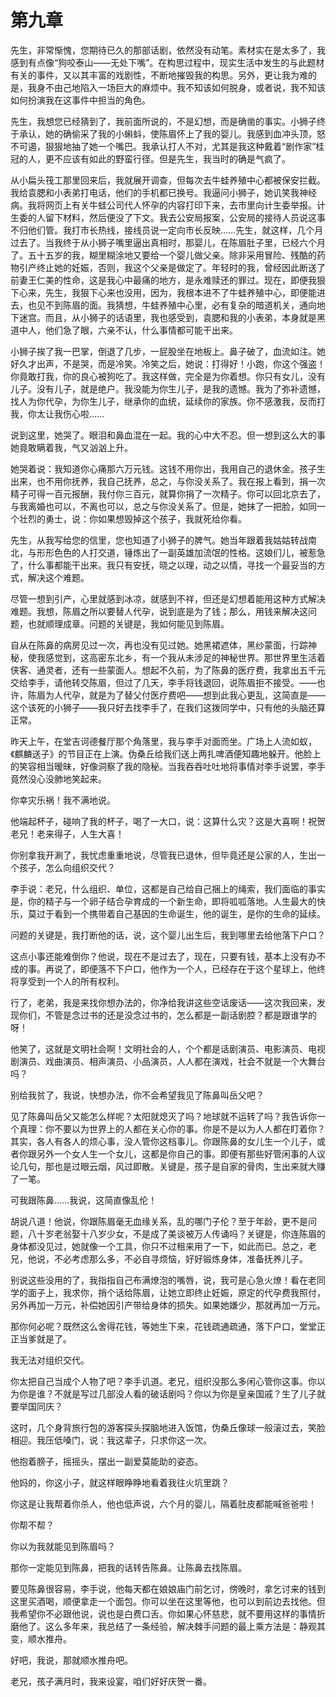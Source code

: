    

# 第九章

先生，非常惭愧，您期待已久的那部话剧，依然没有动笔。素材实在是太多了，我感到有点像“狗咬泰山——无处下嘴”。在构思过程中，现实生活中发生的与此题材有关的事件，又以其丰富的戏剧性，不断地摧毁我的构思。另外，更让我为难的是，我身不由己地陷入一场巨大的麻烦中。我不知该如何脱身，或者说，我不知该如何扮演我在这事件中担当的角色。

先生，我想您已经猜到了，我前面所说的，不是幻想，而是确凿的事实。小狮子终于承认，她的确偷采了我的小蝌蚪，使陈眉怀上了我的婴儿。我感到血冲头顶，怒不可遏，狠狠地抽了她一个嘴巴。我承认打人不对，尤其是我这种戴着“剧作家”桂冠的人，更不应该有如此的野蛮行径。但是先生，我当时的确是气疯了。

从小扁头筏工那里回来后，我就展开调查，但每次去牛蛙养殖中心都被保安拦截。我给袁腮和小表弟打电话，他们的手机都已换号。我逼问小狮子，她讥笑我神经病。我将网页上有关牛蛙公司代人怀孕的内容打印下来，去市里向计生委举报。计生委的人留下材料，然后便没了下文。我去公安局报案，公安局的接待人员说这事不归他们管。我打市长热线，接线员说一定向市长反映……先生，就这样，几个月过去了。当我终于从小狮子嘴里逼出真相时，那婴儿，在陈眉肚子里，已经六个月了。五十五岁的我，糊里糊涂地又要给一个婴儿做父亲。除非采用冒险、残酷的药物引产终止她的妊娠，否则，我这个父亲是做定了。年轻时的我，曾经因此断送了前妻王仁美的性命，这是我心中最痛的地方，是永难赎还的罪过。现在，即便我狠下心来，先生，我狠下心来也没用，因为，我根本进不了牛蛙养殖中心，即便能进去，也见不到陈眉的面。我猜想，牛蛙养殖中心里，必有复杂的暗道机关，通向地下迷宫。而且，从小狮子的话语里，我也感受到，袁腮和我的小表弟，本身就是黑道中人，他们急了眼，六亲不认，什么事情都可能干出来。

小狮子挨了我一巴掌，倒退了几步，一屁股坐在地板上。鼻子破了，血流如注。她好久才出声，不是哭，而是冷笑。冷笑之后，她说：打得好！小跑，你这个强盗！你竟敢打我，你的良心被狗吃了。我这样做，完全是为你着想。你只有女儿，没有儿子。没有儿子，就是绝户。我没能为你生儿子，是我的遗憾。我为了弥补遗憾，找人为你代孕，为你生儿子，继承你的血统，延续你的家族。你不感激我，反而打我，你太让我伤心啦……

说到这里，她哭了。眼泪和鼻血混在一起。我的心中大不忍。但一想到这么大的事她竟敢瞒着我，气又汹汹上升。

她哭着说：我知道你心痛那六万元钱。这钱不用你出，我用自己的退休金。孩子生出来，也不用你抚养，我自己抚养，总之，与你没关系了。我在报上看到，捐一次精子可得一百元报酬，我付你三百元，就算你捐了一次精子。你可以回北京去了，与我离婚也可以，不离也可以，总之与你没关系了。但是，她抹了一把脸，如同一个壮烈的勇士，说：你如果想毁掉这个孩子，我就死给你看。

先生，从我写给您的信里，您也知道了小狮子的脾气。她当年跟着我姑姑转战南北，与形形色色的人打交道，锤炼出了一副英雄加流氓的性格。这娘们儿，被惹急了，什么事都能干出来。我只有安抚，晓之以理，动之以情，寻找一个最妥当的方式，解决这个难题。

尽管一想到引产，心里就感到冰凉，就感到不祥，但还是幻想着能用这种方式解决难题。我想，陈眉之所以要替人代孕，说到底是为了钱；那么，用钱来解决这问题，也就顺理成章。问题的关键是，我如何能见到陈眉。

自从在陈鼻的病房见过一次，再也没有见过她。她黑裙遮体，黑纱蒙面，行踪神秘，使我感觉到，这高密东北乡，有一个我从未涉足的神秘世界。那世界里生活着侠客、通灵者，还有一些蒙面人。想起不久前，为了陈鼻的医疗费，我拿出五千元交给李手，请他转交陈眉，但过了几天，李手将钱退回，说陈眉拒不接受。——也许，陈眉为人代孕，就是为了替父付医疗费吧——想到此我心更乱，这简直是——这个该死的小狮子——我只好去找李手了，在我们这拨同学中，只有他的头脑还算正常。

昨天上午，在堂吉诃德餐厅那个角落里，我与李手对面而坐。广场上人流如蚁，《麒麟送子》的节目正在上演。伪桑丘给我们送上两扎啤酒便知趣地躲开。他脸上的笑容相当暧昧，好像洞察了我的隐秘。当我吞吞吐吐地将事情对李手说罢，李手竟然没心没肺地笑起来。

你幸灾乐祸！我不满地说。

他端起杯子，碰响了我的杯子，喝了一大口，说：这算什么灾？这是大喜啊！祝贺老兄！老来得子，人生大喜！

你别拿我开涮了，我忧虑重重地说，尽管我已退休，但毕竟还是公家的人，生出一个孩子，怎么向组织交代？

李手说：老兄，什么组织、单位，这都是自己给自己捆上的绳索，我们面临的事实是，你的精子与一个卵子结合孕育成的一个新生命，即将呱呱落地。人生最大的快乐，莫过于看到一个携带着自己基因的生命诞生，他的诞生，是你的生命的延续。

问题的关键是，我打断他的话，说，这个婴儿出生后，我到哪里去给他落下户口？

这点小事还能难倒你？他说，现在不是过去了，现在，只要有钱，基本上没有办不成的事。再说了，即便落不下户口，他作为一个人，已经存在于这个星球上，他终将享受到一个人的所有权利。

行了，老弟，我是来找你想办法的，你净给我讲这些空话废话——这次我回来，发现你们，不管是念过书的还是没念过书的，怎么都是一副话剧腔？都是跟谁学的呀！

他笑了，这就是文明社会啊！文明社会的人，个个都是话剧演员、电影演员、电视剧演员、戏曲演员、相声演员、小品演员，人人都在演戏，社会不就是一个大舞台吗？

别给我贫了，我说，快想办法，你不会希望我见了陈鼻叫岳父吧？

见了陈鼻叫岳父又能怎么样呢？太阳就熄灭了吗？地球就不运转了吗？我告诉你一个真理：你不要以为世界上的人都在关心你的事。你是不是以为人人都在盯着你？其实，各人有各人的烦心事，没人管你这档事儿。你跟陈鼻的女儿生一个儿子，或者你跟另外一个女人生一个女儿，这都是你自己的事。即便有那些好管闲事的人议论几句，那也是过眼云烟，风过即散。关键是，孩子是自家的骨肉，生出来就大赚了一笔。

可我跟陈鼻……我说，这简直像乱伦！

胡说八道！他说，你跟陈眉毫无血缘关系，乱的哪门子伦？至于年龄，更不是问题，八十岁老翁娶十八岁少女，不是成了美谈被万人传诵吗？关键是，你连陈眉的身体都没见过，她就像一个工具，你只不过租来用了一下，如此而已。总之，老兄，他说，不必考虑那么多，不必自寻烦恼，好好锻炼身体，准备抚养儿子。

别说这些没用的了，我指指自己布满燎泡的嘴唇，说，我可是心急火燎！看在老同学的面子上，我求你，捎个话给陈眉，让她立即终止妊娠，原定的代孕费我照付，另外再加一万元，补偿她因引产带给身体的损失。如果她嫌少，那就再加一万元。

那你何必呢？既然这么舍得花钱，等她生下来，花钱疏通疏通，落下户口，堂堂正正当爹就是了。

我无法对组织交代。

你太把自己当成个人物了吧？李手讥道。老兄，组织没那么多闲心管你这事。你以为你是谁？不就是写过几部没人看的破话剧吗？你以为你是皇亲国戚？生了儿子就要举国同庆？

这时，几个身背旅行包的游客探头探脑地进入饭馆，伪桑丘像球一般滚过去，笑脸相迎。我压低嗓门，说：我这辈子，只求你这一次。

他抱着膀子，摇摇头，摆出一副爱莫能助的姿态。

他妈的，你这小子，就这样眼睁睁地看着我往火坑里跳？

你这是让我帮着你杀人，他也低声说，六个月的婴儿，隔着肚皮都能喊爸爸啦！

你帮不帮？

你以为我就能见到陈眉吗？

那你一定能见到陈鼻，把我的话转告陈鼻。让陈鼻去找陈眉。

要见陈鼻很容易，李手说，他每天都在娘娘庙门前乞讨，傍晚时，拿乞讨来的钱到这里买酒喝，顺便拿走一个面包。你可以坐在这里等他，也可以到前边去找他。但我希望你不必跟他说，说也是白费口舌。你如果心怀慈悲，就不要用这样的事情折磨他了。这么多年来，我总结了一条经验，解决棘手问题的最上乘方法是：静观其变，顺水推舟。

好吧，我说，那就顺水推舟吧。

老兄，孩子满月时，我来设宴，咱们好好庆贺一番。